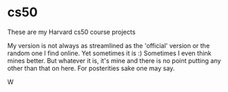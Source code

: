 # cs50
These are my Harvard cs50 course projects

My version is not always as streamlined as the 'official' version or the random one I find online. Yet sometimes it is :) Sometimes I even think mines better.
But whatever it is, it's mine and there is no point putting any other than that on here. For posterities sake one may say.

W
